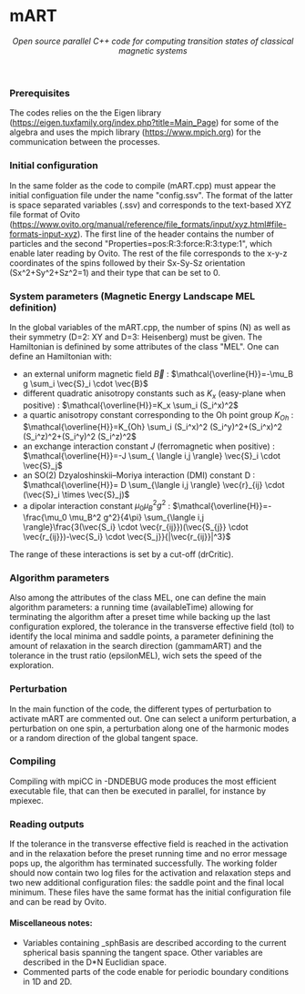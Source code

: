 # mART
<header>
    
_Open source parallel C++ code for computing transition states of classical magnetic systems_
</header>

### Prerequisites
The codes relies on the the Eigen library (https://eigen.tuxfamily.org/index.php?title=Main_Page) for some of the algebra and uses the mpich library (https://www.mpich.org) for the communication between the processes.


### Initial configuration
In the same folder as the code to compile (mART.cpp) must appear the initial configuation file under the name "config.ssv". The format of the latter is space separated variables (.ssv) and corresponds to the text-based XYZ file format of Ovito (https://www.ovito.org/manual/reference/file_formats/input/xyz.html#file-formats-input-xyz). The first line of the header contains the number of particles and the second "Properties=pos:R:3:force:R:3:type:1", which enable later reading by Ovito. The rest of the file corresponds to the x-y-z coordinates of the spins followed by their Sx-Sy-Sz orientation (Sx^2+Sy^2+Sz^2=1) and their type that can be set to 0.


### System parameters (Magnetic Energy Landscape MEL definition)
In the global variables of the mART.cpp, the number of spins (N) as well as their symmetry (D=2: XY and D=3: Heisenberg) must be given. The Hamiltonian is definined by some attributes of the class "MEL". One can define an Hamiltonian with:
- an external uniform magnetic field $\vec{B}$ : $\mathcal{\overline{H}}=-\mu_B g \sum_i \vec{S}_i \cdot \vec{B}$
- different quadratic anisotropy constants such as $K_x$ (easy-plane when positive) : $\mathcal{\overline{H}}=K_x \sum_i (S_i^x)^2$ 
- a quartic anisotropy constant corresponding to the Oh point group $K_{Oh}$ : $\mathcal{\overline{H}}=K_{Oh} \sum_i (S_i^x)^2 (S_i^y)^2+(S_i^x)^2 (S_i^z)^2+(S_i^y)^2 (S_i^z)^2$
- an exchange interaction constant $J$ (ferromagnetic when positive) : $\mathcal{\overline{H}}=-J \sum_{ \langle i,j \rangle} \vec{S}_i \cdot \vec{S}_j$ 
- an SO(2) Dzyaloshinskii–Moriya interaction (DMI) constant D : $\mathcal{\overline{H}}= D \sum_{\langle i,j \rangle} \vec{r}_{ij} \cdot (\vec{S}_i \times \vec{S}_j)$
- a dipolar interaction constant $\mu_0 \mu_B^2 g^2$ :  $\mathcal{\overline{H}}=-\frac{\mu_0 \mu_B^2 g^2}{4\pi} \sum_{\langle i,j \rangle}\frac{3(\vec{S_i} \cdot \vec{r_{ij}})(\vec{S_{j}} \cdot \vec{r_{ij}})-\vec{S_i} \cdot \vec{S_j}}{|\vec{r_{ij}}|^3}$
  
The range of these interactions is set by a cut-off (drCritic).

### Algorithm parameters
Also among the attributes of the class MEL, one can define the main algorithm parameters: a running time (availableTime) allowing for terminating the algorithm after a preset time while backing up the last configuration explored, the tolerance in the transverse effective field (tol) to identify the local minima and saddle points, a parameter definining the amount of relaxation in the search direction (gammamART) and the tolerance in the trust ratio (epsilonMEL), wich sets the speed of the exploration.

### Perturbation
In the main function of the code, the different types of perturbation to activate mART are commented out. One can select a uniform perturbation, a perturbation on one spin, a perturbation along one of the harmonic modes or a random direction of the global tangent space. 

    
### Compiling
Compiling with mpiCC in -DNDEBUG mode produces the most efficient executable file, that can then be executed in parallel, for instance by mpiexec. 


### Reading outputs
If the tolerance in the transverse effective field is reached in the activation and in the relaxation before the preset running time and no error message pops up, the algorithm has terminated successfully. The working folder should now contain two log files for the activation and relaxation steps and two new additional configuration files: the saddle point and the final local minimum. These files have the same format has the initial configuration file and can be read by Ovito. 



#### Miscellaneous notes:
- Variables containing _sphBasis are described according to the current spherical basis spanning the tangent space. Other variables are described in the D*N Euclidian space. 
- Commented parts of the code enable for periodic boundary conditions in 1D and 2D.  
